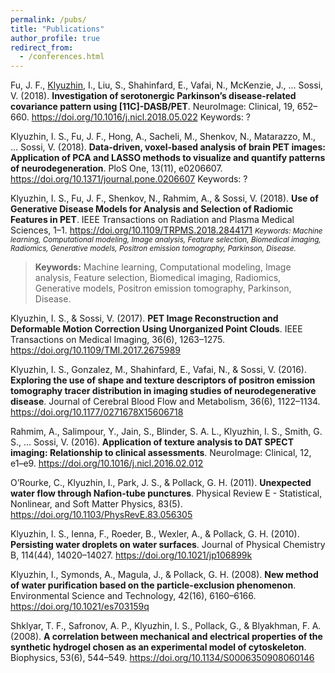 ```yaml
---
permalink: /pubs/
title: "Publications"
author_profile: true
redirect_from:
  - /conferences.html
---
```


Fu, J. F., <u>Klyuzhin</u>, I., Liu, S., Shahinfard, E., Vafai, N., McKenzie, J., … Sossi, V. (2018). **Investigation of serotonergic Parkinson’s disease-related covariance pattern using [11C]-DASB/PET**. NeuroImage: Clinical, 19, 652–660. 
<https://doi.org/10.1016/j.nicl.2018.05.022>
Keywords: ?

Klyuzhin, I. S., Fu, J. F., Hong, A., Sacheli, M., Shenkov, N., Matarazzo, M., … Sossi, V. (2018). **Data-driven, voxel-based analysis of brain PET images: Application of PCA and LASSO methods to visualize and quantify patterns of neurodegeneration**. PloS One, 13(11), e0206607. 
https://doi.org/10.1371/journal.pone.0206607
Keywords: ?

Klyuzhin, I. S., Fu, J. F., Shenkov, N., Rahmim, A., & Sossi, V. (2018). **Use of Generative Disease Models for Analysis and Selection of Radiomic Features in PET**. IEEE Transactions on Radiation and Plasma Medical Sciences, 1–1.
<https://doi.org/10.1109/TRPMS.2018.2844171>
<small>*Keywords: Machine learning, Computational modeling, Image analysis, Feature selection, Biomedical imaging, Radiomics, Generative models, Positron emission tomography, Parkinson, Disease.*</small>

>**Keywords:** Machine learning, Computational modeling, Image analysis, Feature selection, Biomedical imaging, Radiomics, Generative models, Positron emission tomography, Parkinson, Disease.

Klyuzhin, I. S., & Sossi, V. (2017). **PET Image Reconstruction and Deformable Motion Correction Using Unorganized Point Clouds**. IEEE Transactions on Medical Imaging, 36(6), 1263–1275. 
https://doi.org/10.1109/TMI.2017.2675989

Klyuzhin, I. S., Gonzalez, M., Shahinfard, E., Vafai, N., & Sossi, V. (2016). **Exploring the use of shape and texture descriptors of positron emission tomography tracer distribution in imaging studies of neurodegenerative disease**. Journal of Cerebral Blood Flow and Metabolism, 36(6), 1122–1134. 
https://doi.org/10.1177/0271678X15606718

Rahmim, A., Salimpour, Y., Jain, S., Blinder, S. A. L., Klyuzhin, I. S., Smith, G. S., … Sossi, V. (2016). **Application of texture analysis to DAT SPECT imaging: Relationship to clinical assessments**. NeuroImage: Clinical, 12, e1–e9. 
https://doi.org/10.1016/j.nicl.2016.02.012

O’Rourke, C., Klyuzhin, I., Park, J. S., & Pollack, G. H. (2011). **Unexpected water flow through Nafion-tube punctures**. Physical Review E - Statistical, Nonlinear, and Soft Matter Physics, 83(5). 
https://doi.org/10.1103/PhysRevE.83.056305

Klyuzhin, I. S., Ienna, F., Roeder, B., Wexler, A., & Pollack, G. H. (2010). **Persisting water droplets on water surfaces**. Journal of Physical Chemistry B, 114(44), 14020–14027. 
https://doi.org/10.1021/jp106899k

Klyuzhin, I., Symonds, A., Magula, J., & Pollack, G. H. (2008). **New method of water purification based on the particle-exclusion phenomenon**. Environmental Science and Technology, 42(16), 6160–6166. 
https://doi.org/10.1021/es703159q

Shklyar, T. F., Safronov, A. P., Klyuzhin, I. S., Pollack, G., & Blyakhman, F. A. (2008). **A correlation between mechanical and electrical properties of the synthetic hydrogel chosen as an experimental model of cytoskeleton**. Biophysics, 53(6), 544–549. 
https://doi.org/10.1134/S0006350908060146